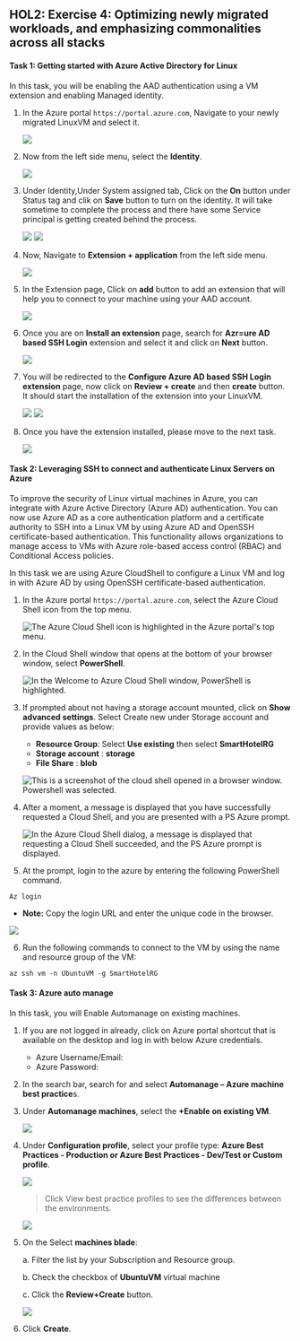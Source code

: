 ## HOL2: Exercise 4: Optimizing newly migrated workloads, and emphasizing commonalities across all stacks

#### Task 1: Getting started with Azure Active Directory for Linux 

In this task, you will be enabling the AAD authentication using a VM extension and enabling Managed identity. 

1. In the Azure portal `https://portal.azure.com`, Navigate to your newly migrated LinuxVM and select it.
    
    ![](Images/linucvm.png)
    
2. Now from the left side menu, select the **Identity**.

    ![](Images/identityt.png)

3. Under Identity,Under System assigned tab, Click on the **On** button under Status tag and clik on **Save** button to turn on the identity. It will take sometime to complete the process and there have some Service principal is getting created behind the process.

      ![](Images/turinon.png)
      ![](Images/identidone.png)
      
4. Now, Navigate to **Extension + application** from the left side menu.
   
    ![](Images/extension.png)

5. In the Extension page, Click on **add** button to add an extension that will help you to connect to your machine using your AAD account.

    ![](Images/addexn.png)

6. Once you are on **Install an extension** page, search for **Azr=ure AD based SSH Login** extension and select it and click on **Next** button.

    ![](Images/aaadextensfd.png)

7. You will be redirected to the **Configure Azure AD based SSH Login extension** page, now click on **Review + create** and then **create** button. It should start the installation of the extension into your LinuxVM.

    ![](Images/creasd.png)
    ![](Images/isntallas.png)

8. Once you have the extension installed, please move to the next task.

    ![](Images/completed.png)

#### Task 2: Leveraging SSH to connect and authenticate Linux Servers on Azure 

To improve the security of Linux virtual machines in Azure, you can integrate with Azure Active Directory (Azure AD) authentication. You can now use Azure AD as a core authentication platform and a certificate authority to SSH into a Linux VM by using Azure AD and OpenSSH certificate-based authentication. This functionality allows organizations to manage access to VMs with Azure role-based access control (RBAC) and Conditional Access policies.

In this task we are using Azure CloudShell to configure a Linux VM and log in with Azure AD by using OpenSSH certificate-based authentication.

1. In the Azure portal `https://portal.azure.com`, select the Azure Cloud Shell icon from the top menu.

   ![The Azure Cloud Shell icon is highlighted in the Azure portal's top menu.](Images/cloud-shell-icon.png "Azure Cloud Shell")

2. In the Cloud Shell window that opens at the bottom of your browser window, select **PowerShell**.

   ![In the Welcome to Azure Cloud Shell window, PowerShell is highlighted.](Images/cloud-shell-select-powershell.png "Azure Cloud Shell")

3. If prompted about not having a storage account mounted, click on **Show advanced settings**. Select Create new under Storage account and provide values as below: 
  
      - **Resource Group**: Select **Use existing** then select **SmartHotelRG**
      - **Storage account** : **storage<inject key="Suffix" enableCopy="false"/>**
      - **File Share** : **blob**

   ![This is a screenshot of the cloud shell opened in a browser window. Powershell was selected.](Images/b4-image36.png "Azure Cloud Shell")

4. After a moment, a message is displayed that you have successfully requested a Cloud Shell, and you are presented with a PS Azure prompt.

   ![In the Azure Cloud Shell dialog, a message is displayed that requesting a Cloud Shell succeeded, and the PS Azure prompt is displayed.](Images/cloud-shell-ps-azure-prompt.png "Azure Cloud Shell")
   
5. At the prompt, login to the azure by entering the following PowerShell command.

  ```
  Az login
  ```
  
  - **Note:** Copy the login URL and enter the unique code in the browser.
  
 
 ![](Images/azlogin.png)
 
  
6. Run the following commands to connect to the VM by using the name and resource group of the VM:

  ```
  az ssh vm -n UbuntuVM -g SmartHotelRG
  ```
  

#### Task 3: Azure auto manage

In this task, you will Enable Automanage on existing machines.

1. If you are not logged in already, click on Azure portal shortcut that is available on the desktop and log in with below Azure credentials.
    * Azure Username/Email: <inject key="AzureAdUserEmail"></inject> 
    * Azure Password: <inject key="AzureAdUserPassword"></inject>

2. In the search bar, search for and select **Automanage – Azure machine best practice**s.

3. Under **Automanage machines**, select the **+Enable on existing VM**.
   
   ![](Images/upd-zero-vm-list-view.png)

4. Under **Configuration profile**, select your profile type: **Azure Best Practices - Production or Azure Best Practices - Dev/Test or Custom profile**.
   
   ![](Images/upd-existing-vm-quick-create.png)
   
   > Click View best practice profiles to see the differences between the environments.
    
   ![](Images/upd-browse-production-profile.png)

5. On the Select **machines blade**:

   a. Filter the list by your Subscription and Resource group.
   
   b. Check the checkbox of **UbuntuVM** virtual machine 
   
   c. Click the **Review+Create** button.
   
   ![](Images/auto-manage.png)

6. Click **Create**.
